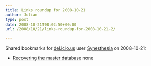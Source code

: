 ```yaml
---
title: Links roundup for 2008-10-21
author: Julian
type: post
date: 2008-10-21T08:02:50+00:00
url: /2008/10/21/links-roundup-for-2008-10-21-2/

---
```

Shared bookmarks for [del.icio.us][1] user [Synesthesia][2] on 2008-10-21:

  * [Recovering the master database][3] 
    none</li> </ul>

 [1]: http://del.icio.us/
 [2]: http://del.icio.us/synesthesia
 [3]: http://searchwinit.techtarget.com/searchwin2000/downloads/pdfs/sqlServerBackupRecovery.pdf